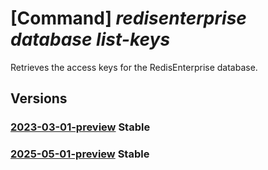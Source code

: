# [Command] _redisenterprise database list-keys_

Retrieves the access keys for the RedisEnterprise database.

## Versions

### [2023-03-01-preview](/Resources/mgmt-plane/L3N1YnNjcmlwdGlvbnMve30vcmVzb3VyY2Vncm91cHMve30vcHJvdmlkZXJzL21pY3Jvc29mdC5jYWNoZS9yZWRpc2VudGVycHJpc2Uve30vZGF0YWJhc2VzL3t9L2xpc3RrZXlz/2023-03-01-preview.xml) **Stable**

<!-- mgmt-plane /subscriptions/{}/resourcegroups/{}/providers/microsoft.cache/redisenterprise/{}/databases/{}/listkeys 2023-03-01-preview -->

### [2025-05-01-preview](/Resources/mgmt-plane/L3N1YnNjcmlwdGlvbnMve30vcmVzb3VyY2Vncm91cHMve30vcHJvdmlkZXJzL21pY3Jvc29mdC5jYWNoZS9yZWRpc2VudGVycHJpc2Uve30vZGF0YWJhc2VzL3t9L2xpc3RrZXlz/2025-05-01-preview.xml) **Stable**

<!-- mgmt-plane /subscriptions/{}/resourcegroups/{}/providers/microsoft.cache/redisenterprise/{}/databases/{}/listkeys 2025-05-01-preview -->
